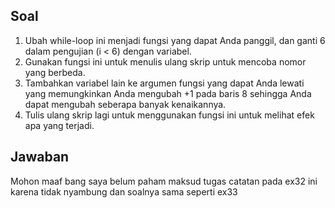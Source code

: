 ## Soal
1. Ubah while-loop ini menjadi fungsi yang dapat Anda panggil, dan ganti 6 dalam pengujian (i < 6) dengan variabel. 
2. Gunakan fungsi ini untuk menulis ulang skrip untuk mencoba nomor yang berbeda. 
3. Tambahkan variabel lain ke argumen fungsi yang dapat Anda lewati yang memungkinkan Anda mengubah +1 pada baris 8 sehingga Anda dapat mengubah seberapa banyak kenaikannya. 
4. Tulis ulang skrip lagi untuk menggunakan fungsi ini untuk melihat efek apa yang terjadi.
   
## Jawaban
Mohon maaf bang saya belum paham maksud tugas catatan pada ex32 ini karena tidak nyambung dan soalnya sama seperti ex33